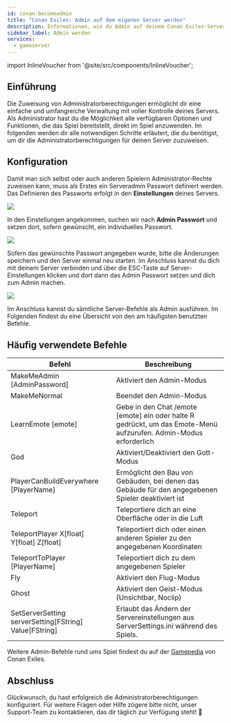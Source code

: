 ```yaml
---
id: conan-becomeadmin
title: "Conan Exiles: Admin auf dem eigenen Server werden"
description: Informationen, wie du Admin auf deinem Conan Exiles-Server von ZAP-Hosting wirst - ZAP-Hosting.com Dokumentation
sidebar_label: Admin werden
services:
  - gameserver
---
```


import InlineVoucher from '@site/src/components/InlineVoucher';

## Einführung
Die Zuweisung von Administratorberechtigungen ermöglicht dir eine einfache und umfangreiche Verwaltung mit voller Kontrolle deines Servers. Als Administrator hast du die Möglichkeit alle verfügbaren Optionen und Funktionen, die das Spiel bereitstellt, direkt im Spiel anzuwenden. Im folgenden werden dir alle notwendigen Schritte erläutert, die du benötigst, um dir die Administratorberechtigungen für deinen Server zuzuweisen. 
<InlineVoucher />

## Konfiguration

Damit man sich selbst oder auch anderen Spielern Administrator-Rechte zuweisen kann, muss als Erstes ein Serveradmin Passwort definiert werden. Das Definieren des Passworts erfolgt in den **Einstellungen** deines Servers.


![](https://screensaver01.zap-hosting.com/index.php/s/McaZd8nDntxXNTB/preview)


In den Einstellungen angekommen, suchen wir nach **Admin Passwort** und setzen dort, sofern gewünscht, ein individuelles Passwort.


![](https://screensaver01.zap-hosting.com/index.php/s/rWMizDyeYcJxwW8/preview)



Sofern das gewünschte Passwort angegeben wurde, bitte die Änderungen speichern und den Server einmal neu starten. Im Anschluss kannst du dich mit deinem Server verbinden und über die ESC-Taste auf Server-Einstellungen klicken und dort dann das Admin Passwort setzen und dich zum Admin machen.

![](https://screensaver01.zap-hosting.com/index.php/s/5xqmaB8MFc8ZQyS/preview)



Im Anschluss kannst du sämtliche Server-Befehle als Admin ausführen. Im Folgenden findest du eine Übersicht von den am häufigsten benutzten Befehle.



## Häufig verwendete Befehle

| Befehl                                                | Beschreibung                                                  |
| ------------------------------------------------------ | ------------------------------------------------------------ |
| MakeMeAdmin [AdminPassword]                            | Aktiviert den Admin-Modus                                    |
| MakeMeNormal                                           | Beendet den Admin-Modus                                      |
| LearnEmote [emote]                                     | Gebe in den Chat /emote [emote] ein oder halte R gedrückt, um das Emote-Menü aufzurufen. Admin-Modus erforderlich |
| God                                                    | Aktiviert/Deaktiviert den Gott-Modus                         |
| PlayerCanBuildEverywhere [PlayerName]                  | Ermöglicht den Bau von Gebäuden, bei denen das Gebäude für den angegebenen Spieler deaktiviert ist |
| Teleport                                               | Teleportiere dich an eine Oberfläche oder in die Luft        |
| TeleportPlayer X[float] Y[float] Z[float]              | Teleportiert dich oder einen anderen Spieler zu den angegebenen Koordinaten |
| TeleportToPlayer [PlayerName]                          | Teleportiert dich zu dem angegebenen Spieler                 |
| Fly                                                    | Aktiviert den Flug-Modus                                     |
| Ghost                                                  | Aktiviert den Geist-Modus (Unsichtbar, Noclip)               |
| SetServerSetting serverSetting[FString] Value[FString] | Erlaubt das Ändern der Servereinstellungen aus ServerSettings.ini während des Spiels. |



Weitere Admin-Befehle rund ums Spiel findest du auf der [Gamepedia](https://conanexiles.gamepedia.com/Admin_Panel) von Conan Exiles. 


## Abschluss

Glückwunsch, du hast erfolgreich die Administratorberechtigungen konfiguriert. Für weitere Fragen oder Hilfe zögere bitte nicht, unser Support-Team zu kontaktieren, das dir täglich zur Verfügung steht! 🙂